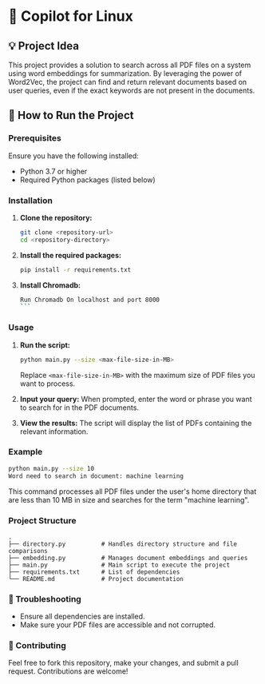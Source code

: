 # 📄 Copilot for Linux

## 💡 Project Idea

This project provides a solution to search across all PDF files on a system using word embeddings for summarization. By leveraging the power of Word2Vec, the project can find and return relevant documents based on user queries, even if the exact keywords are not present in the documents.

## 🚀 How to Run the Project

### Prerequisites

Ensure you have the following installed:

- Python 3.7 or higher
- Required Python packages (listed below)

### Installation

1. **Clone the repository:**
   ```bash
   git clone <repository-url>
   cd <repository-directory>
   ```

2. **Install the required packages:**
   ```bash
   pip install -r requirements.txt
    ```
3. **Install Chromadb:**
    ``````bash
    Run Chromadb On localhost and port 8000
    ```
### Usage

1. **Run the script:**
   ```bash
   python main.py --size <max-file-size-in-MB>
   ```
   Replace `<max-file-size-in-MB>` with the maximum size of PDF files you want to process.

2. **Input your query:**
   When prompted, enter the word or phrase you want to search for in the PDF documents.

3. **View the results:**
   The script will display the list of PDFs containing the relevant information.

### Example

```bash
python main.py --size 10
Word need to search in document: machine learning
```

This command processes all PDF files under the user's home directory that are less than 10 MB in size and searches for the term "machine learning".

### Project Structure

```
.
├── directory.py          # Handles directory structure and file comparisons
├── embedding.py          # Manages document embeddings and queries
├── main.py               # Main script to execute the project
├── requirements.txt      # List of dependencies
└── README.md             # Project documentation
```

### 🔧 Troubleshooting

- Ensure all dependencies are installed.
- Make sure your PDF files are accessible and not corrupted.

### 🤝 Contributing

Feel free to fork this repository, make your changes, and submit a pull request. Contributions are welcome!


